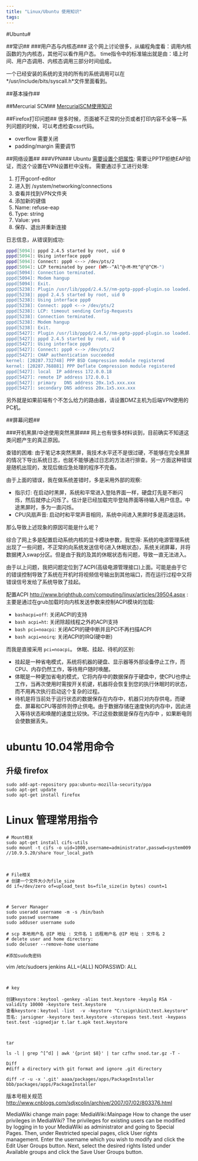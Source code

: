 ```yaml
---
title: "Linux/Ubuntu 使用知识"
tags: 
---
```




#Ubuntu#

##常识##
###用户态与内核态###
这个网上讨论很多，从编程角度看：调用内核函数的为内核态，其他可以看作用户态。
time指令中的标准输出就是由：墙上时间、用户态调用、内核态调用三部分时间组成。

一个已经安装的系统的支持的所有的系统调用可以在*/usr/include/bits/syscall.h*文件里面看到。

##基本操作##

##Mercurial SCM##
[MercurialSCM使用知识](<%=(../ContinuousIntegration/mercurial)l%>)

##Firefox打印问题##
很多时候，页面被不正常的分页或者打印内容不全等一系列问题的时候，可以考虑检查css代码。

* overflow 需要关闭
* padding/margin 需要调节

##网络设置##
###VPN###
Ubuntu [需要设置个把属性](http://ubuntuforums.org/showthread.php?p=7002673):
需要让PPTP拒绝EAP验证，而这个设置在VPN设置栏中没有。
需要通过手工进行处理:
1. 打开gconf-editor
2. 进入到 /system/networking/connections
3. 查看并找到VPN文件夹
4. 添加新的键值
5. Name: refuse-eap
6. Type: string
7. Value: yes
8. 保存、退出并重新连接

日志信息，从错误到成功:

```bash
pppd[5094]: pppd 2.4.5 started by root, uid 0
pppd[5094]: Using interface ppp0
pppd[5094]: Connect: ppp0 <--> /dev/pts/2
pppd[5094]: LCP terminated by peer (WM--^Al^@<M-Mt^@^@^CM-")
pppd[5094]: Connection terminated.
pppd[5094]: Modem hangup
pppd[5094]: Exit.
pppd[5238]: Plugin /usr/lib/pppd/2.4.5//nm-pptp-pppd-plugin.so loaded.
pppd[5238]: pppd 2.4.5 started by root, uid 0
pppd[5238]: Using interface ppp0
pppd[5238]: Connect: ppp0 <--> /dev/pts/2
pppd[5238]: LCP: timeout sending Config-Requests
pppd[5238]: Connection terminated.
pppd[5238]: Modem hangup
pppd[5238]: Exit.
pppd[5427]: Plugin /usr/lib/pppd/2.4.5//nm-pptp-pppd-plugin.so loaded.
pppd[5427]: pppd 2.4.5 started by root, uid 0
pppd[5427]: Using interface ppp0
pppd[5427]: Connect: ppp0 <--> /dev/pts/2
pppd[5427]: CHAP authentication succeeded
kernel: [20287.732748] PPP BSD Compression module registered
kernel: [20287.768881] PPP Deflate Compression module registered
pppd[5427]: local  IP address 172.0.0.18
pppd[5427]: remote IP address 172.0.0.1
pppd[5427]: primary   DNS address 20x.1x5.xxx.xxx
pppd[5427]: secondary DNS address 20x.1x5.xxx.xxx
```

另外就是如果前端有个不怎么给力的路由器，请设置DMZ主机为后端VPN使用的PC机。

##屏幕问题##

###开机黑屏/中途使用突然黑屏###
网上也有很多材料谈到，目前确实不知道这类问题产生的真正原因。

查错的困难:
由于笔记本突然黑屏，我技术水平还不是很过硬，不能够在完全黑屏的情况下导出系统日志，也就不能够通过日志的方法进行排查。另一方面这种错误是随机出现的，发现后做应急处理的程序不完备。

由于上面的错误，我在做系统差错时，多是采用外部的观察:

* 指示灯: 在启动时黑屏，系统和平常进入登陆界面一样，硬盘灯先是不断闪烁，然后就停止闪烁了。估计是已经加载完毕登陆界面等待输入用户信息。中途黑屏时，多为一直闪烁。
* CPU风扇声音: 启动时和平常声音相同，系统中间进入黑屏时多是高速运转。

那么导致上述现象的原因可能是什么呢？

综合了网上多是配置启动系统内核的显卡模块参数，我觉得:
系统的电源管理系统出现了一些问题，不正常的向系统发送信号(进入休眠状态)，系统关闭屏幕，并将数据拷入swap分区。但是由于我的及其的休眠状态有问题，导致一直无法进入。

由于以上问题，我把问题定位到了ACPI(高级电源管理接口)上面。可能是由于它的错误控制导致了系统在开机时将视频信号输出到其他端口，而在运行过程中又将错误信号发给了系统导致了挂起。

配置ACPI http://www.brighthub.com/computing/linux/articles/39504.aspx :
主要是通过在grub加载时向内核发送参数来控制ACPI模块的加载:

* `bashacpi=off`: 关闭ACPI的支持
* `bash acpi=ht`: 关闭除超线程之外的ACPI支持
* `bash pci=noacpi`: 关闭ACPI的硬中断并且PCI不再扫描ACPI
* `bash acpi=noirq`: 关闭ACPI的IRQ(硬中断)

而我是直接采用 `pci=noacpi`。
休眠、挂起、待机的区别:

* 挂起是一种省电模式，系统将机器的硬盘、显示器等外部设备停止工作，而CPU、内存仍然工作，等待用户随时唤醒。
* 体眠是一种更加省电的模式，它将内存中的数据保存于硬盘中，使CPU也停止工作，当再次使用时需按开关机键，机器将会恢复到您的执行休眠时的状态，而不用再次执行启动这个复杂的过程。
* 待机是将当前处于运行状态的数据保存在内存中，机器只对内存供电，而硬盘、屏幕和CPU等部件则停止供电。由于数据存储在速度快的内存中，因此进入等待状态和唤醒的速度比较快。不过这些数据是保存在内存中 ，如果断电则会使数据丢失。

# ubuntu 10.04常用命令
## 升级 firefox

```shell
sudo add-apt-repository ppa:ubuntu-mozilla-security/ppa
sudo apt-get update
sudo apt-get install firefox
```

# Linux 管理常用指令

```
# Mount相关
sudo apt-get install cifs-utils
sudo mount -t cifs -o uid=1000,username=administrator,passwd=system009 //10.9.5.20/share Your_local_path

 

# File相关
# 创建一个文件大小为file_size
dd if=/dev/zero of=upload_test bs=file_size(in bytes) count=1

  

# Server Manager
sudo useradd username -m -s /bin/bash
sudo passwd username
sudo adduser username sudo

# scp 本地用户名 @IP 地址 : 文件名 1 远程用户名 @IP 地址 : 文件名 2 
# delete user and home directory:
sudo deluser --remove-home username

#添加sudo免密码

```
vim /etc/sudoers
jenkins ALL=(ALL) NOPASSWD: ALL
```
   

# key

创建keystore：keytool -genkey -alias test.keystore -keyalg RSA -validity 10000 -keystore test.keystore
查看keystore：keytool -list  -v -keystore "C:\sign\bin1\test.keystore"
签名: jarsigner -keystore test.keystore -storepass test.test -keypass test.test -signedjar t.lar t.apk test.keystore

    

tar

ls -l | grep ^[^d] | awk '{print $8}' | tar czfhv snod.tar.gz -T -

Diff
#diff a directory with git format and ignore .git directory

diff -r -u -x '.git' aaaa/packages/apps/PackageInstaller bbb/packages/apps/PackageInstaller
```

版本号相关规范
http://www.cnblogs.com/sdjxcolin/archive/2007/07/02/803376.html

MediaWiki change main page: MediaWiki:Mainpage
How to change the user privileges in MediaWiki?
The privileges for existing users can be modified by logging in to your MediaWiki as administrator and going to Special Pages. 
Then, under Restricted special pages, click User rights management.
Enter the username which you wish to modify and click the Edit User Groups button. Next, select the desired rights listed under Available groups and click the Save User Groups button.
